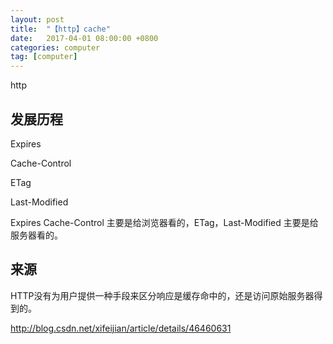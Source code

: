 ```yaml
---
layout: post
title:  "【http】cache"
date:   2017-04-01 08:00:00 +0800
categories: computer
tag: [computer]
---
```


http 

## 发展历程

Expires

Cache-Control

ETag

Last-Modified

Expires Cache-Control 主要是给浏览器看的，ETag，Last-Modified 主要是给服务器看的。

## 来源

HTTP没有为用户提供一种手段来区分响应是缓存命中的，还是访问原始服务器得到的。

http://blog.csdn.net/xifeijian/article/details/46460631



